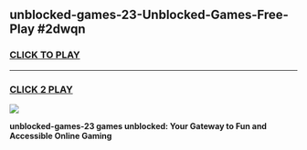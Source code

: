 
## unblocked-games-23-Unblocked-Games-Free-Play #2dwqn
<h3>
<a href="https://us.freeplayer.one?title=unblocked-games-23&ref=9M">CLICK TO PLAY</a></h3>
<hr>

<h3>
<a href="https://us.freeplayer.one?title=unblocked-games-23&ref=9M">CLICK 2 PLAY</a>
  
</h3>

<a href="https://us.freeplayer.one?title=unblocked-games-23&ref=9M"><img src="https://clearcache.store/games.png"></a>


**unblocked-games-23 games unblocked: Your Gateway to Fun and Accessible Online Gaming**
